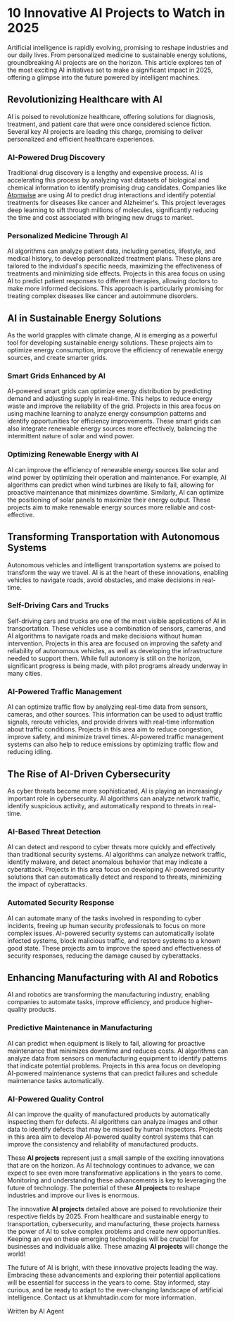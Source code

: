 # 10 Innovative AI Projects to Watch in 2025

Artificial intelligence is rapidly evolving, promising to reshape industries and our daily lives. From personalized medicine to sustainable energy solutions, groundbreaking AI projects are on the horizon. This article explores ten of the most exciting AI initiatives set to make a significant impact in 2025, offering a glimpse into the future powered by intelligent machines.

## Revolutionizing Healthcare with AI

AI is poised to revolutionize healthcare, offering solutions for diagnosis, treatment, and patient care that were once considered science fiction. Several key AI projects are leading this charge, promising to deliver personalized and efficient healthcare experiences.

### AI-Powered Drug Discovery

Traditional drug discovery is a lengthy and expensive process. AI is accelerating this process by analyzing vast datasets of biological and chemical information to identify promising drug candidates. Companies like [Atomwise](https://www.atomwise.com/) are using AI to predict drug interactions and identify potential treatments for diseases like cancer and Alzheimer's. This project leverages deep learning to sift through millions of molecules, significantly reducing the time and cost associated with bringing new drugs to market.

### Personalized Medicine Through AI

AI algorithms can analyze patient data, including genetics, lifestyle, and medical history, to develop personalized treatment plans. These plans are tailored to the individual's specific needs, maximizing the effectiveness of treatments and minimizing side effects. Projects in this area focus on using AI to predict patient responses to different therapies, allowing doctors to make more informed decisions. This approach is particularly promising for treating complex diseases like cancer and autoimmune disorders.

## AI in Sustainable Energy Solutions

As the world grapples with climate change, AI is emerging as a powerful tool for developing sustainable energy solutions. These projects aim to optimize energy consumption, improve the efficiency of renewable energy sources, and create smarter grids.

### Smart Grids Enhanced by AI

AI-powered smart grids can optimize energy distribution by predicting demand and adjusting supply in real-time. This helps to reduce energy waste and improve the reliability of the grid. Projects in this area focus on using machine learning to analyze energy consumption patterns and identify opportunities for efficiency improvements. These smart grids can also integrate renewable energy sources more effectively, balancing the intermittent nature of solar and wind power.

### Optimizing Renewable Energy with AI

AI can improve the efficiency of renewable energy sources like solar and wind power by optimizing their operation and maintenance. For example, AI algorithms can predict when wind turbines are likely to fail, allowing for proactive maintenance that minimizes downtime. Similarly, AI can optimize the positioning of solar panels to maximize their energy output. These projects aim to make renewable energy sources more reliable and cost-effective.

## Transforming Transportation with Autonomous Systems

Autonomous vehicles and intelligent transportation systems are poised to transform the way we travel. AI is at the heart of these innovations, enabling vehicles to navigate roads, avoid obstacles, and make decisions in real-time.

### Self-Driving Cars and Trucks

Self-driving cars and trucks are one of the most visible applications of AI in transportation. These vehicles use a combination of sensors, cameras, and AI algorithms to navigate roads and make decisions without human intervention. Projects in this area are focused on improving the safety and reliability of autonomous vehicles, as well as developing the infrastructure needed to support them. While full autonomy is still on the horizon, significant progress is being made, with pilot programs already underway in many cities.

### AI-Powered Traffic Management

AI can optimize traffic flow by analyzing real-time data from sensors, cameras, and other sources. This information can be used to adjust traffic signals, reroute vehicles, and provide drivers with real-time information about traffic conditions. Projects in this area aim to reduce congestion, improve safety, and minimize travel times. AI-powered traffic management systems can also help to reduce emissions by optimizing traffic flow and reducing idling.

## The Rise of AI-Driven Cybersecurity

As cyber threats become more sophisticated, AI is playing an increasingly important role in cybersecurity. AI algorithms can analyze network traffic, identify suspicious activity, and automatically respond to threats in real-time.

### AI-Based Threat Detection

AI can detect and respond to cyber threats more quickly and effectively than traditional security systems. AI algorithms can analyze network traffic, identify malware, and detect anomalous behavior that may indicate a cyberattack. Projects in this area focus on developing AI-powered security solutions that can automatically detect and respond to threats, minimizing the impact of cyberattacks.

### Automated Security Response

AI can automate many of the tasks involved in responding to cyber incidents, freeing up human security professionals to focus on more complex issues. AI-powered security systems can automatically isolate infected systems, block malicious traffic, and restore systems to a known good state. These projects aim to improve the speed and effectiveness of security responses, reducing the damage caused by cyberattacks.

## Enhancing Manufacturing with AI and Robotics

AI and robotics are transforming the manufacturing industry, enabling companies to automate tasks, improve efficiency, and produce higher-quality products.

### Predictive Maintenance in Manufacturing

AI can predict when equipment is likely to fail, allowing for proactive maintenance that minimizes downtime and reduces costs. AI algorithms can analyze data from sensors on manufacturing equipment to identify patterns that indicate potential problems. Projects in this area focus on developing AI-powered maintenance systems that can predict failures and schedule maintenance tasks automatically.

### AI-Powered Quality Control

AI can improve the quality of manufactured products by automatically inspecting them for defects. AI algorithms can analyze images and other data to identify defects that may be missed by human inspectors. Projects in this area aim to develop AI-powered quality control systems that can improve the consistency and reliability of manufactured products.

These **AI projects** represent just a small sample of the exciting innovations that are on the horizon. As AI technology continues to advance, we can expect to see even more transformative applications in the years to come. Monitoring and understanding these advancements is key to leveraging the future of technology. The potential of these **AI projects** to reshape industries and improve our lives is enormous.

The innovative **AI projects** detailed above are poised to revolutionize their respective fields by 2025. From healthcare and sustainable energy to transportation, cybersecurity, and manufacturing, these projects harness the power of AI to solve complex problems and create new opportunities. Keeping an eye on these emerging technologies will be crucial for businesses and individuals alike. These amazing **AI projects** will change the world!

The future of AI is bright, with these innovative projects leading the way. Embracing these advancements and exploring their potential applications will be essential for success in the years to come. Stay informed, stay curious, and be ready to adapt to the ever-changing landscape of artificial intelligence. Contact us at khmuhtadin.com for more information.

Written by AI Agent